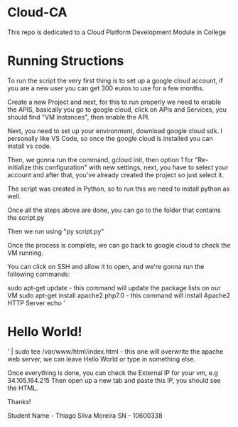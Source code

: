 # Cloud-CA

This repo is dedicated to a Cloud Platform Development Module in College

# Running Structions

To run the script the very first thing is to set up a google cloud account, if you are a new user you can get 300 euros to use for a few months.

Create a new Project and next, for this to run properly we need to enable the APIS, basically you go to google cloud, click on APIs and Services, you should find "VM Instances", then enable the API.

Next, you need to set up your environment, download google cloud sdk.
I personally like VS Code, so once the google cloud is installed you can install vs code.

Then, we gonna run the command, gcloud init, then option 1 for "Re-initialize this configuration" with new settings, next, you have to select your account and after that, you've already created the project so just select it.

The script was created in Python, so to run this we need to install python as well.

Once all the steps above are done, you can go to the folder that contains the script.py

Then we run using "py script.py"

Once the process is complete, we can go back to google cloud to check the VM running.

You can click on SSH and allow it to open, and we're gonna run the following commands:

sudo apt-get update - this command will update the package lists on our VM
sudo apt-get install apache2 php7.0 - this command will install Apache2 HTTP Server
echo '<!doctype html><html><body><h1>Hello World!</h1></body></html>' | sudo tee /var/www/html/index.html - this one will overwrite the apache web server, we can leave Hello World or type in something else.

Once everything is done, you can check the External IP for your vm, e.g 34.105.164.215
Then open up a new tab and paste this IP, you should see the HTML.

Thanks!

Student Name - Thiago Silva Moreira
SN - 10600338
